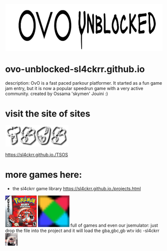 <img src="./ovo-unblocked-game-logo.webp" alt="img here" class="img-fluid" width="900px" height="150px" id="logo">

# ovo-unblocked-sl4ckrr.github.io
description: OvO is a fast paced parkour platformer. It started as a fun game jam entry, but it is now a popular speedrun game with a very active community.
created by Ossama 'skymen' Jouini :)

# visit the site of sites
<img src="tsos.png" alt="img here" class="img-fluid" width="40%" height="40%" id="logo">

https://sl4ckrr.github.io./TSOS

# more games here:
- the sl4ckrr game library
  https://sl4ckrr.github.io./projects.html
<img src="ruby.jpg" alt="img here" class="img-fluid" width="20%" height="20%" id="logo">
<img src="default.png" alt="img here" class="img-fluid" width="20%" height="20%" id="logo">
full of games and even our jsemulator:
just drop the file into the project and it will load the gba,gbc,gb wtv idc
-sl4ckrr

<img src="pfp.jpeg" alt="img here" class="img-fluid" width="40px" height="40px" id="logo">
